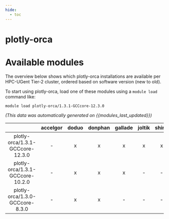 ```yaml
---
hide:
  - toc
---
```


plotly-orca
===========

# Available modules


The overview below shows which plotly-orca installations are available per HPC-UGent Tier-2 cluster, ordered based on software version (new to old).

To start using plotly-orca, load one of these modules using a `module load` command like:

```shell
module load plotly-orca/1.3.1-GCCcore-12.3.0
```

*(This data was automatically generated on {{modules_last_updated}})*  

| |accelgor|doduo|donphan|gallade|joltik|shinx|
| :---: | :---: | :---: | :---: | :---: | :---: | :---: |
|plotly-orca/1.3.1-GCCcore-12.3.0|-|x|x|x|x|x|
|plotly-orca/1.3.1-GCCcore-10.2.0|-|x|x|x|-|-|
|plotly-orca/1.3.0-GCCcore-8.3.0|-|x|x|-|-|-|
